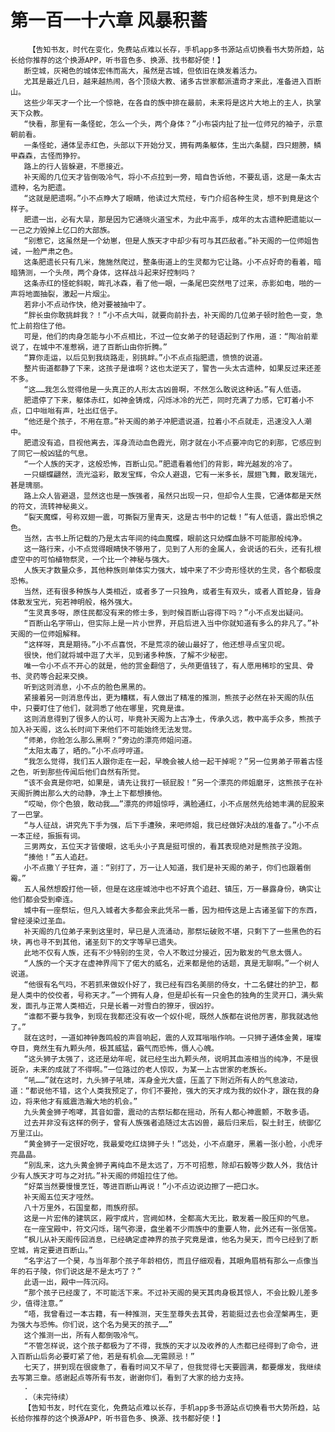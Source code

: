 # 第一百一十六章 风暴积蓄
        【告知书友，时代在变化，免费站点难以长存，手机app多书源站点切换看书大势所趋，站长给你推荐的这个换源APP，听书音色多、换源、找书都好使！】
       断空城，灰褐色的城体宏伟而高大，虽然是古城，但依旧在焕发着活力。
       尤其是最近几日，越来越热闹，各个顶级大教、诸多古世家都派遣奇才来此，准备进入百断山。
       这些少年天才一个比一个惊艳，在各自的族中排在最前，未来将是这片大地上的主人，执掌天下众教。
       “快看，那里有一条怪蛇，怎么一个头，两个身体？”小布袋内扯了扯一位师兄的袖子，示意朝前看。
       一条怪蛇，通体呈赤红色，头部以下开始分叉，拥有两条躯体，生出六条腿，四只翅膀，鳞甲森森，古怪而狰狞。
       路上的行人皆躲避，不愿接近。
       补天阁的几位天才皆倒吸冷气，将小不点拉到一旁，暗自告诉他，不要乱语，这是一条太古遗种，名为肥遗。
       “这就是肥遗啊。”小不点睁大了眼睛，他读过大荒经，专门介绍各种生灵，想不到竟是这个样子。
       肥遗一出，必有大旱，那是因为它通晓火道宝术，为此中高手，成年的太古遗种肥遗能以一一己之力毁掉上亿口的大部族。
       “别惹它，这虽然是一个幼崽，但是人族天才中却少有可与其匹敌者。”补天阁的一位师姐告诫，一脸严肃之色。
       这条肥遗长只有几米，施施然爬过，整条街道上的生灵都为它让路。小不点好奇的看着，暗暗猜测，一个头颅，两个身体，这样战斗起来好控制吗？
       这条赤红的怪蛇斜睨，眸孔冰森，看了他一眼，一条尾巴突然甩了过来，赤影如电，啪的一声将地面抽裂，激起一片烟尘。
       若非小不点动作快，绝对要被抽中了。
       “胖长虫你敢挑衅我？！”小不点大叫，就要向前扑去，补天阁的几位弟子顿时脸色一变，急忙上前抱住了他。
       可是，他们的肉身怎能与小不点相比，不过一位女弟子的轻语起到了作用，道：“陶冶前辈说了，在城中不准惹祸，进了百断山由你折腾。”
       “算你走运，以后见到我绕路走，别挑衅。”小不点点指肥遗，愤愤的说道。
       整片街道都静了下来，这孩子是谁啊？这也太逆天了，警告一头太古遗种，如果反过来还差不多。
       “这……我怎么觉得他是一头真正的人形太古凶兽啊，不然怎么敢说这种话。”有人低语。
       肥遗停了下来，躯体赤红，如神金铸成，闪烁冰冷的光芒，同时充满了力感，它盯着小不点，口中咝咝有声，吐出红信子。
       “他还是个孩子，不用在意。”补天阁的弟子冲肥遗说道，拉着小不点就走，迅速没入人潮中。
       肥遗没有追，目视他离去，浑身流动血色霞光，刚才就在小不点要冲向它的刹那，它感应到了同它一般凶猛的气息。
       “一个人族的天才，这般恐怖，百断山见。”肥遗看着他们的背影，眸光越发的冷了。
       一只蝴蝶翩然，流光溢彩，散发宝辉，令众人避退，它有一米多长，展翅飞舞，散发瑞光，甚是瑰丽。
       路上众人皆避退，显然这也是一族强者，虽然只出现一只，但却令人生畏，它通体都是天然的符文，流转神秘奥义。
       “裂天魔蝶，号称双翅一震，可撕裂万里青天，这是古书中的记载！”有人低语，露出恐惧之色。
       当然，古书上所记载的乃是太古年间的纯血魔蝶，眼前这只幼蝶血脉不可能那般纯净。
       这一路行来，小不点觉得眼睛快不够用了，见到了人形的金属人，会说话的石头，还有扎根虚空中的可怕植物祭灵，一个比一个神秘与强大。
       人族天才数量众多，其他种族则单体实力强大，城中来了不少奇形怪状的生灵，各个都极度恐怖。
       当然，还有很多种族与人类相近，或者多了一只独角，或者生有双头，或者人首蛇身，皆身体散发宝光，宛若神明般，格外强大。
       “生灵真多呀，原住民都没有来的修士多，到时候百断山容得下吗？”小不点发出疑问。
       “百断山名字带山，但实际上是一片小世界，开启后进入当中你就知道有多么的非凡了。”补天阁的一位师姐解释。
       “这样呀，真是期待。”小不点喜悦，不是荒凉的破山最好了，他还想寻点宝贝呢。
       很快，他们就将城中逛了大半，见到诸多种族，了解不少秘密。
       唯一令小不点不开心的就是，他的赏金翻倍了，头颅更值钱了，有人愿用稀珍的宝具、骨书、灵药等合起来交换。
       听到这则消息，小不点的脸色黑黑的。
       紧接着另一则消息传出，更为糟糕，有人做出了精准的推测，熊孩子必然在补天阁的队伍中，只要盯住了他们，就洞悉了他在哪里，究竟是谁。
       这则消息得到了很多人的认可，毕竟补天阁为上古净土，传承久远，教中高手众多，熊孩子加入补天阁，这么长时间下来他们不可能始终无法发觉。
       “师弟，你脸怎么那么黑啊？”旁边的漂亮师姐问道。
       “太阳太毒了，晒的。”小不点哼哼道。
       “我怎么觉得，我们五人跟你走在一起，早晚会被人给一起干掉呢？”另一位男弟子带着古怪之色，听到那些传闻后他们自然有所觉。
       “该不会真是你吧，如果是，请先让我打一顿屁股！”另一个漂亮的师姐磨牙，这熊孩子在补天阁折腾出那么大的动静，净土上下都想揍他。
       “哎呦，你个色狼，敢动我……”漂亮的师姐惊呼，满脸通红，小不点居然先给她丰满的屁股来了一巴掌。
       “与人征战，讲究先下手为强，后下手遭殃，来吧师姐，我已经做好决战的准备了。”小不点一本正经，振振有词。
       三男两女，五位天才皆傻眼，这毛头小子真是挺可恨的，看其表现绝对是熊孩子没跑。
       “揍他！”五人追赶。
       小不点撒丫子狂奔，道：“别打了，万一让人知道，我们是补天阁的弟子，你们也跟着倒霉。”
       五人虽然想殴打他一顿，但是在这座城池中也不好真个追赶、镇压，万一暴露身份，确实让他们都会受到牵连。
       城中有一座祭坛，但凡入城者大多都会来此凭吊一番，因为相传这是上古诸圣留下的东西，曾经浸染过圣血。
       补天阁的几位弟子来到这里时，早已是人流涌动，那祭坛破败不堪，只剩下了一些黑色的石块，再也寻不到其他，诸圣刻下的文字等早已遗失。
       此地不仅有人族，还有不少特别的生灵，令人不敢过分接近，因为散发的气息太慑人。
       “人族的一个天才在虚神界闯下了偌大的威名，近来都是他的话题，真是无聊啊。”一个树人说道。
       “他很有名气吗，不若抓来做奴仆好了，我已经有四名美丽的侍女，十二名健壮的护卫，都是人类中的佼佼者，号称天才。”一个拥有人身，但是却长有一只金色的独角的生灵开口，满头紫发，面孔与正常人类相近，只是长着一对雪白的獠牙，很凶狞。
       “谁都不要与我争，到现在我都还没有收一个奴仆呢，既然人族都在说他厉害，那我就选他了。”
       就在这时，一道如神钟轰鸣般的声音响起，震的人双耳嗡嗡作响。一只狮子通体金黄，璀璨夺目，竟然生有九颗头颅，极其威猛，霸气而恐怖，慑人心魄。
       “这头狮子太强了，这还是幼年呢，就已经生出九颗头颅，说明其血液相当的纯净，不是很斑杂，未来的成就了不得啊。”一位路过的老人惊叹，为某一上古世家的老族长。
       “吼……”就在这时，九头狮子吼啸，浑身金光大盛，压盖了下附近所有人的气息波动，道：“都说他不错，这个人类我预定了，你们不要抢，强大的天才成为我的奴仆才，跟在我的身边，将来他才有威震浩瀚大地的机会。”
       九头黄金狮子咆哮，其音如雷，震动的古祭坛都在摇动，所有人都心神震颤，不敢多语。
       过去并非没有这样的例子，曾有人族强者追随过太古凶兽，最后归来后，裂土封王，统御亿万里江山。
       “黄金狮子一定很好吃，我最爱吃红烧狮子头！”远处，小不点磨牙，黑着一张小脸，小虎牙亮晶晶。
       “别乱来，这九头黄金狮子离纯血不是太远了，万不可招惹，除却石毅等少数人外，我估计少有人族天才可与之对抗。”补天阁的师姐拉住了他。
       “好菜当然要慢慢烹饪，等进百断山再说！”小不点边说边擦了一把口水。
       补天阁五位天才哑然。
       八十万里外，石国皇都，雨族府邸。
       这是一片宏伟的建筑区，殿宇成片，宫阙如林，全都高大无比，散发着一股压抑的气息。
       在一座宝殿中，符文闪烁，瑞气弥漫，盘坐着不少雨族中的重要人物，此外还有一张信笺。
       “枫儿从补天阁传回消息，已经确定虚神界的孩子究竟是谁，他名为昊天，而今已经到了断空城，肯定要进百断山。”
       “名字沾了一个昊，与当年那个孩子年龄相仿，而且仔细观看，其眼角眉梢有那么一点像当年的石子陵，你们说这是不是太巧了？”
       此语一出，殿中一阵沉闷。
       “那个孩子已经废了，不可能活下来。不过补天阁的昊天其肉身极其惊人，不会比毅儿差多少，值得注意。”
       “唔，我曾看过一本古籍，有一种推测，天生至尊失去其骨，若能挺过去也会涅槃再生，更为强大与恐怖。你们说，这个名为昊天的孩子……”
       这个推测一出，所有人都倒吸冷气。
       “不管怎样说，这个孩子都极为了不得，我族的天才以及收养的人杰都已经得到了命令，进入百断山后务必要盯紧了他，若是有机会……无需顾忌！”
       七天了，拼到现在很疲惫了，看看时间又不早了，但我觉得七天要圆满，都要爆发，我继续去写第三章。感谢起点等所有书友，谢谢你们，看到了大家的给力支持。
       .
       .（未完待续）
       【告知书友，时代在变化，免费站点难以长存，手机app多书源站点切换看书大势所趋，站长给你推荐的这个换源APP，听书音色多、换源、找书都好使！】